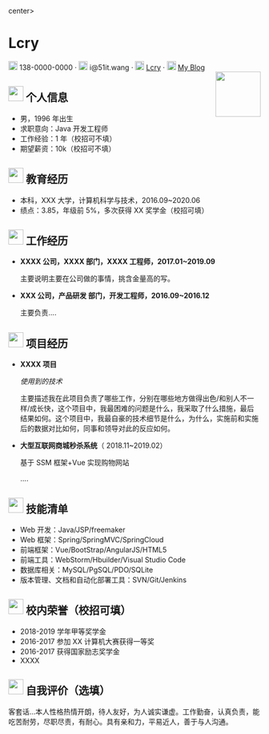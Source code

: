 center>
 <h1> Lcry </h1>
     <div>
         <span>
             <img src="assets/phone-solid.svg" width="18px">
             138-0000-0000
         </span>
         ·
         <span>
             <img src="assets/envelope-solid.svg" width="18px">
             i@51it.wang
         </span>
         ·
         <span>
             <img src="assets/Github-brands.svg" width="18px">
             <a href="https://Github.com/Lcry">Lcry</a>
         </span>
         ·
         <span>
             <img src="assets/rss-solid.svg" width="18px">
             <a href="https://www.51it.wang">My Blog</a>
         </span>
     </div>
        <div style="float:right;"> <img src="assets/avatar.jpg" width="90"> </div>
 </center>

## <img src="assets/info-circle-solid.svg" width="30px"> 个人信息

- 男，1996 年出生
- 求职意向：Java 开发工程师
- 工作经验：1 年（校招可不填）
- 期望薪资：10k（校招可不填）

## <img src="assets/graduation-cap-solid.svg" width="30px"> 教育经历

- 本科，XXX 大学，计算机科学与技术，2016.09~2020.06
- 绩点：3.85，年级前 5%，多次获得 XX 奖学金（校招可填）

## <img src="assets/briefcase-solid.svg" width="30px"> 工作经历

- **XXXX 公司，XXXX 部门，XXXX 工程师，2017.01~2019.09**

   主要说明主要在公司做的事情，挑含金量高的写。

- **XXX 公司，产品研发 部门，开发工程师，2016.09~2016.12**

  主要负责....

## <img src="assets/project-diagram-solid.svg" width="30px"> 项目经历

- **XXXX 项目**

  *使用到的技术*

  主要描述我在此项目负责了哪些工作，分别在哪些地方做得出色/和别人不一样/成长快，这个项目中，我最困难的问题是什么，我采取了什么措施，最后结果如何。这个项目中，我最自豪的技术细节是什么，为什么，实施前和实施后的数据对比如何，同事和领导对此的反应如何。

- **大型互联网商城秒杀系统**（ 2018.11~2019.02）

  基于 SSM 框架+Vue 实现购物网站

  ....

## <img src="assets/tools-solid.svg" width="30px"> 技能清单

- Web 开发：Java/JSP/freemaker 
- Web 框架：Spring/SpringMVC/SpringCloud
- 前端框架：Vue/BootStrap/AngularJS/HTML5
- 前端工具：WebStorm/Hbuilder/Visual Studio Code
- 数据库相关：MySQL/PgSQL/PDO/SQLite
- 版本管理、文档和自动化部署工具：SVN/Git/Jenkins

## <img src="assets/honor-solid.svg" width="30px"> 校内荣誉（校招可填）

- 2018-2019 学年甲等奖学金
- 2016-2017 参加 XX 计算机大赛获得一等奖
- 2016-2017 获得国家励志奖学金
- XXXX

## <img src="assets/evaluate-solid.svg" width="30px"> 自我评价（选填）

客套话...本人性格热情开朗，待人友好，为人诚实谦虚。工作勤奋，认真负责，能吃苦耐劳，尽职尽责，有耐心。具有亲和力，平易近人，善于与人沟通。
